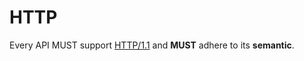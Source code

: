 # HTTP
Every API MUST support [HTTP/1.1](https://tools.ietf.org/html/rfc7230) and **MUST** adhere to its **semantic**.



